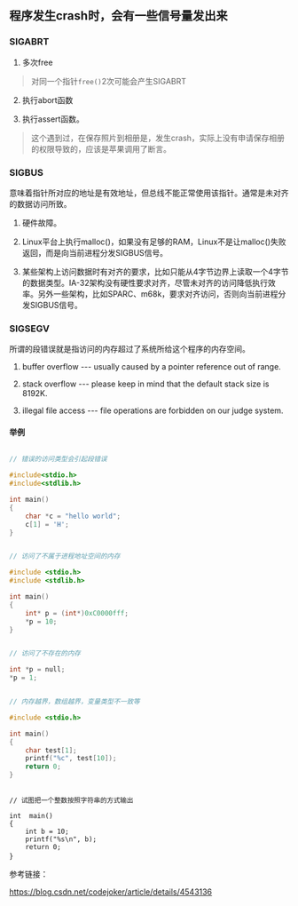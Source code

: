 ## 程序发生crash时，会有一些信号量发出来


### SIGABRT

1. 多次free

> 对同一个指针`free()`2次可能会产生SIGABRT

2. 执行abort函数

3. 执行assert函数。

> 这个遇到过，在保存照片到相册是，发生crash，实际上没有申请保存相册的权限导致的，应该是苹果调用了断言。


### SIGBUS

意味着指针所对应的地址是有效地址，但总线不能正常使用该指针。通常是未对齐的数据访问所致。

1. 硬件故障。

2. Linux平台上执行malloc()，如果没有足够的RAM，Linux不是让malloc()失败返回，而是向当前进程分发SIGBUS信号。

3. 某些架构上访问数据时有对齐的要求，比如只能从4字节边界上读取一个4字节的数据类型。IA-32架构没有硬性要求对齐，尽管未对齐的访问降低执行效率。另外一些架构，比如SPARC、m68k，要求对齐访问，否则向当前进程分发SIGBUS信号。


### SIGSEGV

所谓的段错误就是指访问的内存超过了系统所给这个程序的内存空间。

1. buffer overflow --- usually caused by a pointer reference out of range. 

2. stack overflow --- please keep in mind that the default stack size is 8192K. 

3. illegal file access --- file operations are forbidden on our judge system.

#### 举例

```c

// 错误的访问类型会引起段错误

#include<stdio.h>
#include<stdlib.h>

int main()
{
    char *c = "hello world";
    c[1] = 'H';
}

```


```c

// 访问了不属于进程地址空间的内存

#include <stdio.h> 
#include <stdlib.h>

int main()
{ 
	int* p = (int*)0xC0000fff; 
    *p = 10; 
}　

```


```c

// 访问了不存在的内存

int *p = null;
*p = 1;

```


```c

// 内存越界，数组越界，变量类型不一致等

#include <stdio.h>

int main()
{ 
    char test[1]; 
    printf("%c", test[10]); 
    return 0; 
}　

```

```

// 试图把一个整数按照字符串的方式输出

int  main() 
{ 
    int b = 10; 
    printf("%s\n", b);
    return 0; 
}　

```



参考链接：

https://blog.csdn.net/codejoker/article/details/4543136